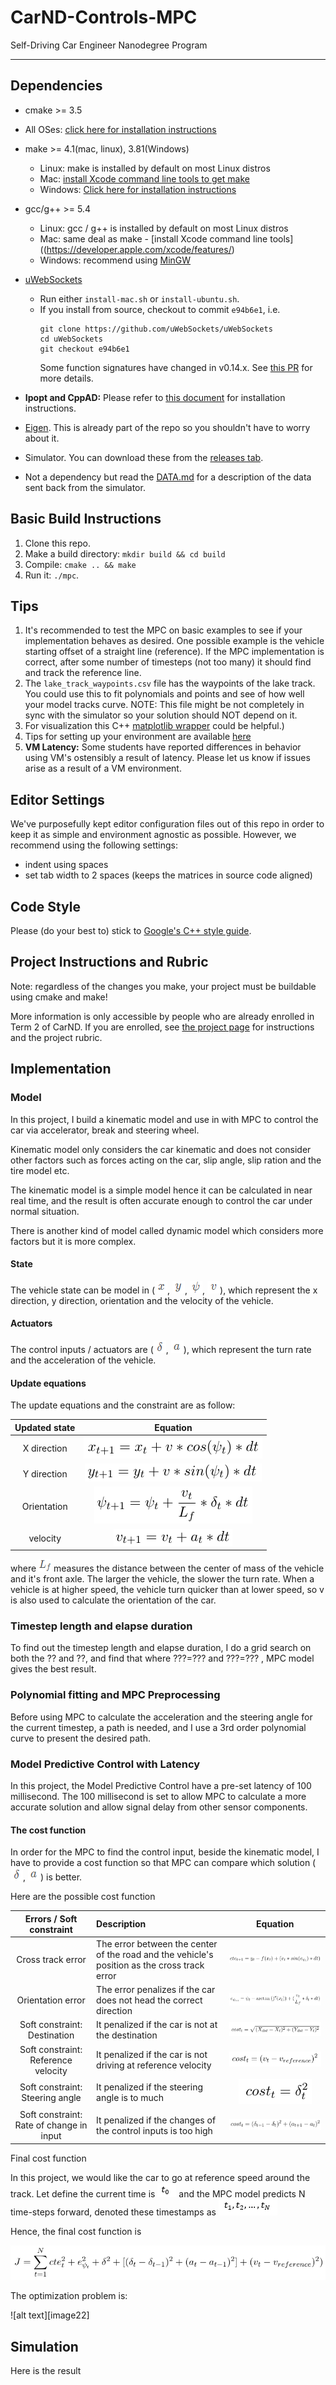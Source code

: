 [//]: # (Image References)

[image1]: ./output/MPC.PNG "MPC equation"
[image2]: ./output/x_update.PNG "update x"
[image3]: ./output/y_update.PNG "update y"
[image4]: ./output/yaw_update.PNG "update yaw"
[image5]: ./output/v_update.PNG "update v"
[image6]: ./output/x.PNG "x"
[image7]: ./output/y.PNG "y"
[image8]: ./output/yaw.PNG "yaw"
[image9]: ./output/v.PNG "v"
[image10]: ./output/Lf.PNG "Lf"
[image11]: ./output/sigma.PNG "sigma"
[image12]: ./output/a.PNG "a"
[image13]: ./output/cte.PNG "cte"
[image14]: ./output/orientation_error.PNG "orientation error"
[image15]: ./output/cost_steering.PNG "cost steering"
[image16]: ./output/cost_high_change.PNG "cost high change"
[image17]: ./output/cost_distance.PNG "cost distance change"
[image18]: ./output/cost_reference_v.PNG "cost reference velocity"
[image19]: ./output/t_0.PNG "timestep 0"
[image20]: ./output/timestep_1_n.PNG "timestep 1 to n"
[image21]: ./output/final_cost_func.PNG "final cost function"
[image21]: ./output/optimization_prob.PNG "optimization"

# CarND-Controls-MPC
Self-Driving Car Engineer Nanodegree Program

---

## Dependencies

* cmake >= 3.5
 * All OSes: [click here for installation instructions](https://cmake.org/install/)
* make >= 4.1(mac, linux), 3.81(Windows)
  * Linux: make is installed by default on most Linux distros
  * Mac: [install Xcode command line tools to get make](https://developer.apple.com/xcode/features/)
  * Windows: [Click here for installation instructions](http://gnuwin32.sourceforge.net/packages/make.htm)
* gcc/g++ >= 5.4
  * Linux: gcc / g++ is installed by default on most Linux distros
  * Mac: same deal as make - [install Xcode command line tools]((https://developer.apple.com/xcode/features/)
  * Windows: recommend using [MinGW](http://www.mingw.org/)
* [uWebSockets](https://github.com/uWebSockets/uWebSockets)
  * Run either `install-mac.sh` or `install-ubuntu.sh`.
  * If you install from source, checkout to commit `e94b6e1`, i.e.
    ```
    git clone https://github.com/uWebSockets/uWebSockets
    cd uWebSockets
    git checkout e94b6e1
    ```
    Some function signatures have changed in v0.14.x. See [this PR](https://github.com/udacity/CarND-MPC-Project/pull/3) for more details.

* **Ipopt and CppAD:** Please refer to [this document](https://github.com/udacity/CarND-MPC-Project/blob/master/install_Ipopt_CppAD.md) for installation instructions.
* [Eigen](http://eigen.tuxfamily.org/index.php?title=Main_Page). This is already part of the repo so you shouldn't have to worry about it.
* Simulator. You can download these from the [releases tab](https://github.com/udacity/self-driving-car-sim/releases).
* Not a dependency but read the [DATA.md](./DATA.md) for a description of the data sent back from the simulator.


## Basic Build Instructions

1. Clone this repo.
2. Make a build directory: `mkdir build && cd build`
3. Compile: `cmake .. && make`
4. Run it: `./mpc`.

## Tips

1. It's recommended to test the MPC on basic examples to see if your implementation behaves as desired. One possible example
is the vehicle starting offset of a straight line (reference). If the MPC implementation is correct, after some number of timesteps
(not too many) it should find and track the reference line.
2. The `lake_track_waypoints.csv` file has the waypoints of the lake track. You could use this to fit polynomials and points and see of how well your model tracks curve. NOTE: This file might be not completely in sync with the simulator so your solution should NOT depend on it.
3. For visualization this C++ [matplotlib wrapper](https://github.com/lava/matplotlib-cpp) could be helpful.)
4.  Tips for setting up your environment are available [here](https://classroom.udacity.com/nanodegrees/nd013/parts/40f38239-66b6-46ec-ae68-03afd8a601c8/modules/0949fca6-b379-42af-a919-ee50aa304e6a/lessons/f758c44c-5e40-4e01-93b5-1a82aa4e044f/concepts/23d376c7-0195-4276-bdf0-e02f1f3c665d)
5. **VM Latency:** Some students have reported differences in behavior using VM's ostensibly a result of latency.  Please let us know if issues arise as a result of a VM environment.

## Editor Settings

We've purposefully kept editor configuration files out of this repo in order to
keep it as simple and environment agnostic as possible. However, we recommend
using the following settings:

* indent using spaces
* set tab width to 2 spaces (keeps the matrices in source code aligned)

## Code Style

Please (do your best to) stick to [Google's C++ style guide](https://google.github.io/styleguide/cppguide.html).

## Project Instructions and Rubric

Note: regardless of the changes you make, your project must be buildable using
cmake and make!

More information is only accessible by people who are already enrolled in Term 2
of CarND. If you are enrolled, see [the project page](https://classroom.udacity.com/nanodegrees/nd013/parts/40f38239-66b6-46ec-ae68-03afd8a601c8/modules/f1820894-8322-4bb3-81aa-b26b3c6dcbaf/lessons/b1ff3be0-c904-438e-aad3-2b5379f0e0c3/concepts/1a2255a0-e23c-44cf-8d41-39b8a3c8264a)
for instructions and the project rubric.

## Implementation

### Model
In this project, I build a kinematic model and use in with MPC to control the car via accelerator, break and steering wheel.

Kinematic model only considers the car kinematic and does not consider other factors such as forces acting on the car,
slip angle, slip ration and the tire model etc. 

The kinematic model is a simple model hence it can be calculated in near real time, and the result is often accurate enough
to control the car under normal situation.

There is another kind of model called dynamic model which considers more factors but it is more complex.

#### State
The vehicle state can be model in (![alt text][image6], ![alt text][image7], ![alt text][image8], ![alt text][image9]),
which represent the x direction, y direction, orientation and the velocity of the vehicle.

#### Actuators
The control inputs / actuators are (![alt text][image11], ![alt text][image12]),
which represent the turn rate and the acceleration of the vehicle. 

#### Update equations
The update equations and the constraint are as follow:

| Updated state          | Equation  |
|:-----:| :-----:|
| X direction | ![alt text][image2] |
| Y direction | ![alt text][image3] |
| Orientation | ![alt text][image4] |
| velocity | ![alt text][image5] |

where ![alt text][image10] measures the distance between the center of mass of the vehicle and it's front axle. The larger the vehicle, the slower
the turn rate. When a vehicle is at higher speed, the vehicle turn quicker than at lower speed, so v is also used to calculate the orientation of the car.


### Timestep length and elapse duration

To find out the timestep length and elapse duration, I do a grid search on both the ?? and ??, and find that where ???=???
and ???=??? , MPC model gives the best result.

### Polynomial fitting and MPC Preprocessing
Before using MPC to calculate the acceleration and the steering angle for the current timestep, a path is needed, and I use a
3rd order polynomial curve to present the desired path.

### Model Predictive Control with Latency
In this project, the Model Predictive Control have a pre-set latency of 100 millisecond. The 100 millisecond is set to allow
MPC to calculate a more accurate solution and allow signal delay from other sensor components.


#### The cost function
In order for the MPC to find the control input, beside the kinematic model, I have to provide a cost function so that MPC 
can compare which solution (![alt text][image11], ![alt text][image12]) is better.

Here are the possible cost function

| Errors / Soft constraint         | Description  | Equation |
|:-----:| :-----| :-----:|
| Cross track error | The error between the center of the road and the vehicle's position as the cross track error | ![alt text][image13] |
| Orientation error | The error penalizes if the car does not head the correct direction | ![alt text][image14] |
| Soft constraint: Destination | It penalized if the car is not at the destination | ![alt text][image17] |
| Soft constraint: Reference velocity | It penalized if the car is not driving at reference velocity | ![alt text][image18] |
| Soft constraint: Steering angle | It penalized if the steering angle is to much | ![alt text][image15] |
| Soft constraint: Rate of change in input | It penalized if the changes of the control inputs is too high | ![alt text][image16] |

Final cost function

In this project, we would like the car to go at reference speed around the track. 
Let define the current time is ![alt text][image19] and the MPC model predicts N time-steps forward, denoted these timestamps as
![alt text][image20]

Hence, the final cost function is 

![alt text][image21]

The optimization problem is:

![alt text][image22]


## Simulation

Here is the result
